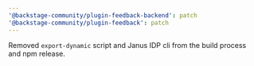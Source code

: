 ```yaml
---
'@backstage-community/plugin-feedback-backend': patch
'@backstage-community/plugin-feedback': patch
---
```


Removed `export-dynamic` script and Janus IDP cli from the build process and npm release.

